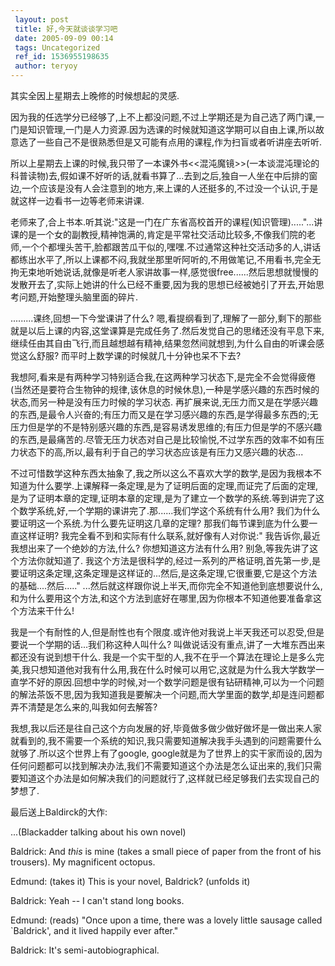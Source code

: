 ```yaml
---
 layout: post
 title: 好,今天就谈谈学习吧
 date: 2005-09-09 00:14
 tags: Uncategorized
 ref_id: 1536955198635
 author: teryoy
---
```

其实全因上星期去上晚修的时候想起的灵感.

因为我的任选学分已经够了,上不上都没问题,不过上学期还是为自己选了两门课,一门是知识管理,一门是人力资源.因为选课的时候就知道这学期可以自由上课,所以故意选了一些自己不是很熟悉但是又可能有点用的课程,作为扫盲或者听讲座去听听.

所以上星期去上课的时候,我只带了一本课外书<<混沌魔镜>>(一本谈混沌理论的科普读物)去,假如课不好听的话,就看书算了...去到之后,独自一人坐在中后排的窗边,一个应该是没有人会注意到的地方,来上课的人还挺多的,不过没一个认识,于是就这样一边看书一边等老师来讲课.

老师来了,合上书本.听其说:"这是一门在广东省高校首开的课程(知识管理)....."...讲课的是一个女的副教授,精神饱满的,肯定是平常社交活动比较多,不像我们院的老师,一个个都埋头苦干,脸都跟苦瓜干似的,嘿嘿.不过通常这种社交活动多的人,讲话都练出水平了,所以上课都不闷,我就坐那里听阿听的,不用做笔记,不用看书,完全无拘无束地听她说话,就像是听老人家讲故事一样,感觉很free......然后思想就慢慢的发散开去了,实际上她讲的什么已经不重要,因为我的思想已经被她引了开去,开始思考问题,开始整理头脑里面的碎片.

.........课终,回想一下今堂课讲了什么?
嗯,看提纲看到了,理解了一部分,剩下的那些就是以后上课的内容,这堂课算是完成任务了.然后发觉自己的思绪还没有平息下来,继续任由其自由飞行,而且越想越有精神,结果忽然间就想到,为什么自由的听课会感觉这么舒服?
而平时上数学课的时候就几十分钟也呆不下去?

我想阿,看来是有两种学习特别适合我,在这两种学习状态下,是完全不会觉得疲倦(当然还是要符合生物钟的规律,该休息的时候休息),一种是学感兴趣的东西时候的状态,而另一种是没有压力时候的学习状态.
再扩展来说,无压力而又是在学感兴趣的东西,是最令人兴奋的;有压力而又是在学习感兴趣的东西,是学得最多东西的;无压力但是学的不是特别感兴趣的东西,是容易诱发思维的;有压力但是学的不感兴趣的东西,是最痛苦的.尽管无压力状态对自己是比较愉悦,不过学东西的效率不如有压力状态下的高,所以,最有利于自己的学习状态应该是有压力又感兴趣的状态...

不过可惜数学这种东西太抽象了,我之所以这么不喜欢大学的数学,是因为我根本不知道为什么要学.上课解释一条定理,是为了证明后面的定理,而证完了后面的定理,是为了证明本章的定理,证明本章的定理,是为了建立一个数学的系统.等到讲完了这个数学系统,好,一个学期的课讲完了.那......我们学这个系统有什么用?
我们为什么要证明这一个系统.为什么要先证明这几章的定理? 那我们每节课到底为什么要一直这样证明? 我完全看不到和实际有什么联系,就好像有人对你说:"
我告诉你,最近我想出来了一个绝妙的方法,什么? 你想知道这方法有什么用? 别急,等我先讲了这个方法你就知道了.
我这个方法是很科学的,经过一系列的严格证明,首先第一步,是要证明这条定理,这条定理是这样证的...然后,是这条定理,它很重要,它是这个方法的基础....然后....."
...然后就这样跟你说上半天,而你完全不知道他到底想要说什么,和为什么要用这个方法,和这个方法到底好在哪里,因为你根本不知道他要准备拿这个方法来干什么!

我是一个有耐性的人,但是耐性也有个限度.或许他对我说上半天我还可以忍受,但是要说一个学期的话...我们称这种人叫什么?
叫做说话没有重点,讲了一大堆东西出来都还没有说到想干什么.
我是一个实干型的人,我不在乎一个算法在理论上是多么完美,我只想知道他对我有什么用,我在什么时候可以用它,这就是为什么我大学数学一直学不好的原因.回想中学的时候,对一个数学问题是很有钻研精神,可以为一个问题的解法茶饭不思,因为我知道我是要解决一个问题,而大学里面的数学,却是连问题都弄不清楚是怎么来的,叫我如何去解答?

我想,我以后还是往自己这个方向发展的好,毕竟做多做少做好做坏是一做出来人家就看到的,我不需要一个系统的知识,我只需要知道解决我手头遇到的问题需要什么就够了.所以这个世界上有了google,
google就是为了世界上的实干家而设的,因为任何问题都可以找到解决办法,我们不需要知道这个办法是怎么证出来的,我们只需要知道这个办法是如何解决我们的问题就行了,这样就已经足够我们去实现自己的梦想了.

最后送上Baldirck的大作:

...(Blackadder talking about his own novel)

Baldrick: And *this* is mine (takes a small piece of paper from the front of
his trousers). My magnificent octopus.

Edmund: (takes it) This is your novel, Baldrick? (unfolds it)

Baldrick: Yeah -- I can't stand long books.

Edmund: (reads) "Once upon a time, there was a lovely little sausage called
`Baldrick', and it lived happily ever after."

Baldrick: It's semi-autobiographical.

